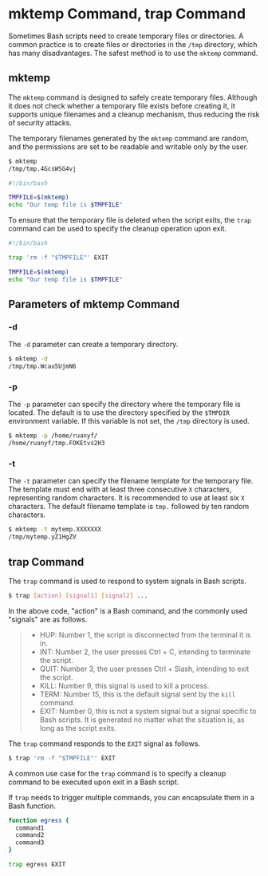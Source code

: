 # mktemp Command, trap Command

Sometimes Bash scripts need to create temporary files or directories. A common practice is to create files or directories in the `/tmp` directory, which has many disadvantages. The safest method is to use the `mktemp` command.

## mktemp
The `mktemp` command is designed to safely create temporary files. Although it does not check whether a temporary file exists before creating it, it supports unique filenames and a cleanup mechanism, thus reducing the risk of security attacks.

The temporary filenames generated by the `mktemp` command are random, and the permissions are set to be readable and writable only by the user.

```bash
$ mktemp
/tmp/tmp.4GcsWSG4vj
```

```bash
#!/bin/bash

TMPFILE=$(mktemp)
echo "Our temp file is $TMPFILE"
```

To ensure that the temporary file is deleted when the script exits, the `trap` command can be used to specify the cleanup operation upon exit.

```bash
#!/bin/bash

trap 'rm -f "$TMPFILE"' EXIT

TMPFILE=$(mktemp)
echo "Our temp file is $TMPFILE"
```

## Parameters of mktemp Command

### -d 

The `-d` parameter can create a temporary directory.

```bash
$ mktemp -d
/tmp/tmp.Wcau5UjmN6
```

### -p 

The `-p` parameter can specify the directory where the temporary file is located. The default is to use the directory specified by the `$TMPDIR` environment variable. If this variable is not set, the `/tmp` directory is used.

```bash
$ mktemp -p /home/ruanyf/
/home/ruanyf/tmp.FOKEtvs2H3
```
### -t 

The `-t` parameter can specify the filename template for the temporary file. The template must end with at least three consecutive `X` characters, representing random characters. It is recommended to use at least six `X` characters. The default filename template is `tmp.` followed by ten random characters.

```bash
$ mktemp -t mytemp.XXXXXXX
/tmp/mytemp.yZ1HgZV
```

## trap Command

The `trap` command is used to respond to system signals in Bash scripts.


```bash
$ trap [action] [signal1] [signal2] ...
```

In the above code, "action" is a Bash command, and the commonly used "signals" are as follows.

> - HUP: Number 1, the script is disconnected from the terminal it is in.
> - INT: Number 2, the user presses Ctrl + C, intending to terminate the script.
> - QUIT: Number 3, the user presses Ctrl + Slash, intending to exit the script.
> - KILL: Number 9, this signal is used to kill a process.
> - TERM: Number 15, this is the default signal sent by the `kill` command.
> - EXIT: Number 0, this is not a system signal but a signal specific to Bash scripts. It is generated no matter what the situation is, as long as the script exits.

The `trap` command responds to the `EXIT` signal as follows.

```bash
$ trap 'rm -f "$TMPFILE"' EXIT
```

A common use case for the `trap` command is to specify a cleanup command to be executed upon exit in a Bash script.


If `trap` needs to trigger multiple commands, you can encapsulate them in a Bash function.

```bash
function egress {
  command1
  command2
  command3
}

trap egress EXIT
```